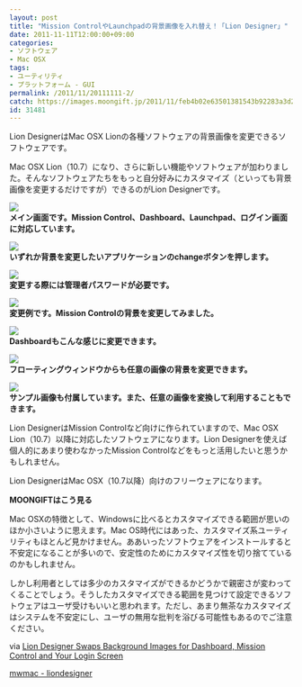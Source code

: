 ```yaml
---
layout: post
title: "Mission ControlやLaunchpadの背景画像を入れ替え！「Lion Designer」"
date: 2011-11-11T12:00:00+09:00
categories:
- ソフトウェア
- Mac OSX
tags: 
- ユーティリティ
- プラットフォーム - GUI
permalink: /2011/11/20111111-2/
catch: https://images.moongift.jp/2011/11/feb4b02e63501381543b92283a3d2a22.png
id: 31481
---
```

Lion DesignerはMac OSX Lionの各種ソフトウェアの背景画像を変更できるソフトウェアです。

  

Mac OSX Lion（10.7）になり、さらに新しい機能やソフトウェアが加わりました。そんなソフトウェアたちをもっと自分好みにカスタマイズ（といっても背景画像を変更するだけですが）できるのがLion Designerです。

  

[![](https://images.moongift.jp/2011/11/601fd8687f669a7c79a866625ac3a393.png)](https://images.moongift.jp/2011/11/ffcc4e5d4476255f35183fe02a9bc672.png)  
**メイン画面です。Mission Control、Dashboard、Launchpad、ログイン画面に対応しています。**

  

[![](https://images.moongift.jp/2011/11/b26d9d3f03d4b543ae01a0fffbdc56a9.png)](https://images.moongift.jp/2011/11/ab807035aba174edb2483bc66227d869.png)  
**いずれか背景を変更したいアプリケーションのchangeボタンを押します。**

  

[![](https://images.moongift.jp/2011/11/994731c5200d8b73e94c009545691877.png)](https://images.moongift.jp/2011/11/1fff6e41b7ca014d670c86655a959d18.png)  
**変更する際には管理者パスワードが必要です。**

  

[![](https://images.moongift.jp/2011/11/feb4b02e63501381543b92283a3d2a22.png)](https://images.moongift.jp/2011/11/6279f192d162cc1c6d8c5fb7d6fb2a00.png)  
**変更例です。Mission Controlの背景を変更してみました。**

  

[![](https://images.moongift.jp/2011/11/146905999eab06a6254c6840bda6fb2c.png)](https://images.moongift.jp/2011/11/33ab63a0519115139a00922cf984311d.png)  
**Dashboardもこんな感じに変更できます。**

  

[![](https://images.moongift.jp/2011/11/993deb6c258113653100f9d20628f2f0.png)](https://images.moongift.jp/2011/11/25cfa64258957788a2f2bc2936232478.png)  
**フローティングウィンドウからも任意の画像の背景を変更できます。**

  

[![](https://images.moongift.jp/2011/11/c9686d42494741bb37092edfe48f2955.png)](https://images.moongift.jp/2011/11/e2d42e7d57c85bd533893262798c5ab8.png)  
**サンプル画像も付属しています。また、任意の画像を変換して利用することもできます。**

  

Lion DesignerはMission Controlなど向けに作られていますので、Mac OSX Lion（10.7）以降に対応したソフトウェアになります。Lion Designerを使えば個人的にあまり使わなかったMission Controlなどをもっと活用したいと思うかもしれません。

  
<!--more-->  

Lion DesignerはMac OSX（10.7以降）向けのフリーウェアになります。

  
  
  

**MOONGIFTはこう見る**

  

Mac OSXの特徴として、Windowsに比べるとカスタマイズできる範囲が思いのほか小さいように思えます。Mac OS時代にはあった、カスタマイズ系ユーティリティもほとんど見かけません。ああいったソフトウェアをインストールすると不安定になることが多いので、安定性のためにカスタマイズ性を切り捨てているのかもしれません。

  

しかし利用者としては多少のカスタマイズができるかどうかで親密さが変わってくることでしょう。そうしたカスタマイズできる範囲を見つけて設定できるソフトウェアはユーザ受けもいいと思われます。ただし、あまり無茶なカスタマイズはシステムを不安定にし、ユーザの無用な批判を浴びる可能性もあるのでご注意ください。

  

via [Lion Designer Swaps Background Images for Dashboard, Mission Control and Your Login Screen](http://lifehacker.com/5854773/lion-designer-swaps-background-images-for-dashboard-mission-control-and-your-login-screen)

  

[mwmac - liondesigner](http://mwmac.mw.funpic.de/liondesigner/)

